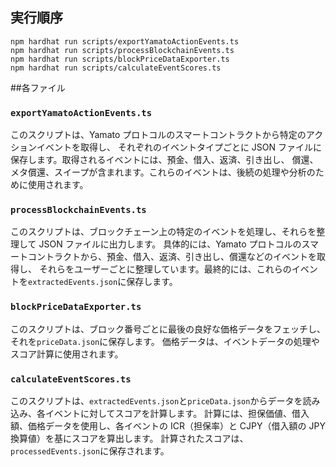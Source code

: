 ## 実行順序

```
npm hardhat run scripts/exportYamatoActionEvents.ts
npm hardhat run scripts/processBlockchainEvents.ts
npm hardhat run scripts/blockPriceDataExporter.ts
npm hardhat run scripts/calculateEventScores.ts
```

##各ファイル

### `exportYamatoActionEvents.ts`

このスクリプトは、Yamato プロトコルのスマートコントラクトから特定のアクションイベントを取得し、
それぞれのイベントタイプごとに JSON ファイルに保存します。取得されるイベントには、預金、借入、返済、引き出し、
償還、メタ償還、スイープが含まれます。これらのイベントは、後続の処理や分析のために使用されます。

### `processBlockchainEvents.ts`

このスクリプトは、ブロックチェーン上の特定のイベントを処理し、それらを整理して JSON ファイルに出力します。
具体的には、Yamato プロトコルのスマートコントラクトから、預金、借入、返済、引き出し、償還などのイベントを取得し、
それらをユーザーごとに整理しています。最終的には、これらのイベントを`extractedEvents.json`に保存します。

### `blockPriceDataExporter.ts`

このスクリプトは、ブロック番号ごとに最後の良好な価格データをフェッチし、それを`priceData.json`に保存します。
価格データは、イベントデータの処理やスコア計算に使用されます。

### `calculateEventScores.ts`

このスクリプトは、`extractedEvents.json`と`priceData.json`からデータを読み込み、各イベントに対してスコアを計算します。
計算には、担保価値、借入額、価格データを使用し、各イベントの ICR（担保率）と CJPY（借入額の JPY 換算値）を基にスコアを算出します。
計算されたスコアは、`processedEvents.json`に保存されます。
